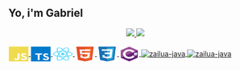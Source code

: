 ## Yo, i'm Gabriel
<div align="center">
  <a href="https://github.com/zailua">
  <img height="180em" src="https://github-readme-stats.vercel.app/api?username=zailua&show_icons=true&theme=monokai&include_all_commits=true&count_private=true"/>
  <img height="180em" src="https://github-readme-stats.vercel.app/api/top-langs/?username=zailua&layout=compact&langs_count=7&theme=monokai"/>
</div>
<div style="display: inline_block"><br>
  <img align="center" alt="zailua-Js" height="30" width="40" src="https://raw.githubusercontent.com/devicons/devicon/master/icons/javascript/javascript-plain.svg">
  <img align="center" alt="zailua-Ts" height="30" width="40" src="https://raw.githubusercontent.com/devicons/devicon/master/icons/typescript/typescript-plain.svg">
  <img align="center" alt="zailua-React" height="30" width="40" src="https://raw.githubusercontent.com/devicons/devicon/master/icons/react/react-original.svg">
  <img align="center" alt="zailua-HTML" height="30" width="40" src="https://raw.githubusercontent.com/devicons/devicon/master/icons/html5/html5-original.svg">
  <img align="center" alt="zailua-CSS" height="30" width="40" src="https://raw.githubusercontent.com/devicons/devicon/master/icons/css3/css3-original.svg">
  <img align="center" alt="zailua-Csharp" height="30" width="40" src="https://raw.githubusercontent.com/devicons/devicon/master/icons/csharp/csharp-original.svg">
  <img align="center" alt="zailua-java" height="30" width="40" src="https://cdn.jsdelivr.net/gh/devicons/devicon/icons/java/java-plain.svg" />
  <img align="center" alt="zailua-java" height="30" width="40" src="https://cdn.jsdelivr.net/gh/devicons/devicon/icons/nodejs/nodejs-original.svg" />
  <img align="right" alt="" height="150" widht="130" style="border-radius:50px;" src="https://media.discordapp.net/attachments/838906578869682199/959060521783554078/giphy.gif">
</div>
  
